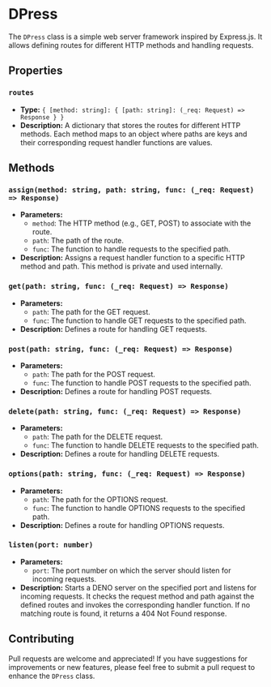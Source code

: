 # DPress

The `DPress` class is a simple web server framework inspired by Express.js. It allows defining routes for different HTTP methods and handling requests.

## Properties

### `routes`

- **Type:** `{ [method: string]: { [path: string]: (_req: Request) => Response } }`
- **Description:** A dictionary that stores the routes for different HTTP methods. Each method maps to an object where paths are keys and their corresponding request handler functions are values.

## Methods

### `assign(method: string, path: string, func: (_req: Request) => Response)`

- **Parameters:**
  - `method`: The HTTP method (e.g., GET, POST) to associate with the route.
  - `path`: The path of the route.
  - `func`: The function to handle requests to the specified path.
- **Description:** Assigns a request handler function to a specific HTTP method and path. This method is private and used internally.

### `get(path: string, func: (_req: Request) => Response)`

- **Parameters:**
  - `path`: The path for the GET request.
  - `func`: The function to handle GET requests to the specified path.
- **Description:** Defines a route for handling GET requests.

### `post(path: string, func: (_req: Request) => Response)`

- **Parameters:**
  - `path`: The path for the POST request.
  - `func`: The function to handle POST requests to the specified path.
- **Description:** Defines a route for handling POST requests.

### `delete(path: string, func: (_req: Request) => Response)`

- **Parameters:**
  - `path`: The path for the DELETE request.
  - `func`: The function to handle DELETE requests to the specified path.
- **Description:** Defines a route for handling DELETE requests.

### `options(path: string, func: (_req: Request) => Response)`

- **Parameters:**
  - `path`: The path for the OPTIONS request.
  - `func`: The function to handle OPTIONS requests to the specified path.
- **Description:** Defines a route for handling OPTIONS requests.

### `listen(port: number)`

- **Parameters:**
  - `port`: The port number on which the server should listen for incoming requests.
- **Description:** Starts a DENO server on the specified port and listens for incoming requests. It checks the request method and path against the defined routes and invokes the corresponding handler function. If no matching route is found, it returns a 404 Not Found response.

## Contributing

Pull requests are welcome and appreciated! If you have suggestions for improvements or new features, please feel free to submit a pull request to enhance the `DPress` class.
